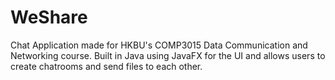 # WeShare
Chat Application made for HKBU's COMP3015 Data Communication and Networking course. Built in Java using JavaFX for the UI and allows users to create chatrooms and send files to each other.
